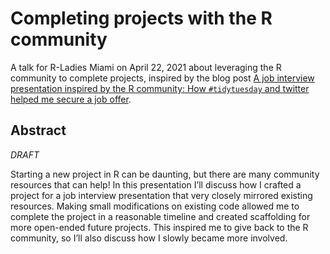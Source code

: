 # Completing projects with the R community


A talk for R-Ladies Miami on April 22, 2021 about leveraging the R community to complete projects, inspired by the blog post [A job interview presentation inspired by the R community:
How `#tidytuesday` and twitter helped me secure a job offer](https://www.pipinghotdata.com/posts/2020-08-30-a-job-interview-presentation-inspired-by-the-r-community/).


## Abstract

_DRAFT_

Starting a new project in R can be daunting, but there are many community resources that can help! In this presentation I’ll discuss how I crafted a project for a job interview presentation that very closely mirrored existing resources. Making small modifications on existing code allowed me to complete the project in a reasonable timeline and created scaffolding for more open-ended future projects. This inspired me to give back to the R community, so I’ll also discuss how I slowly became more involved.